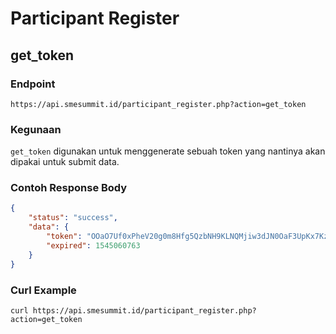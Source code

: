 # Participant Register
## get_token

### Endpoint
```
https://api.smesummit.id/participant_register.php?action=get_token
```

### Kegunaan
`get_token` digunakan untuk menggenerate sebuah token yang nantinya akan dipakai untuk submit data.


### Contoh Response Body
```json
{
    "status": "success",
    "data": {
        "token": "OOaO7Uf0xPheV20g0m8Hfg5QzbNH9KLNQMjiw3dJN0OaF3UpKx7KzXOm",
        "expired": 1545060763
    }
}
```

### Curl Example
```
curl https://api.smesummit.id/participant_register.php?action=get_token
```